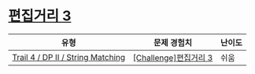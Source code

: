 # [편집거리 3](https://www.codetree.ai/trails/complete/curated-cards/challenge-edit-distance-3)

|유형|문제 경험치|난이도|
|---|---|---|
|[Trail 4 / DP II / String Matching](https://www.codetree.ai/trail-info/intermediate-low/)|[[Challenge]편집거리 3](https://www.codetree.ai/trails/complete/curated-cards/challenge-edit-distance-3/)|쉬움|

